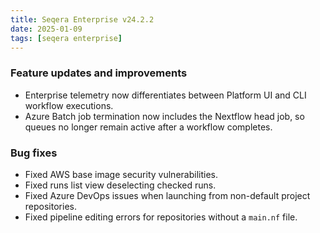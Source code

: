 ```yaml
---
title: Seqera Enterprise v24.2.2
date: 2025-01-09
tags: [seqera enterprise]
---
```


### Feature updates and improvements

- Enterprise telemetry now differentiates between Platform UI and CLI workflow executions. 
- Azure Batch job termination now includes the Nextflow head job, so queues no longer remain active after a workflow completes.

### Bug fixes 

- Fixed AWS base image security vulnerabilities.
- Fixed runs list view deselecting checked runs. 
- Fixed Azure DevOps issues when launching from non-default project repositories. 
- Fixed pipeline editing errors for repositories without a `main.nf` file. 